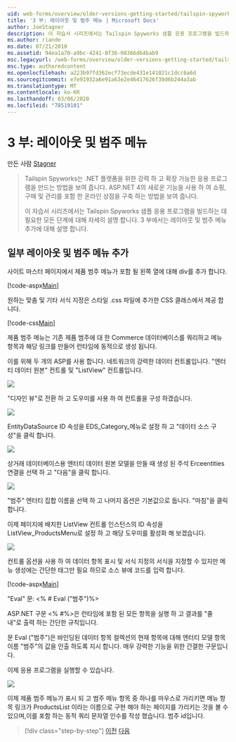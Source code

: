 ```yaml
---
uid: web-forms/overview/older-versions-getting-started/tailspin-spyworks/tailspin-spyworks-part-3
title: '3 부: 레이아웃 및 범주 메뉴 | Microsoft Docs'
author: JoeStagner
description: 이 자습서 시리즈에서는 Tailspin Spyworks 샘플 응용 프로그램을 빌드하는 데 필요한 모든 단계에 대해 자세히 설명 합니다. 3 부에서는 레이아웃 및 범주 메뉴 추가에 대해 설명 합니다.
ms.author: riande
ms.date: 07/21/2010
ms.assetid: 94ea1a70-a9bc-4241-8f36-08366d64bab9
msc.legacyurl: /web-forms/overview/older-versions-getting-started/tailspin-spyworks/tailspin-spyworks-part-3
msc.type: authoredcontent
ms.openlocfilehash: a223b97fd362ecf73ecde431e141021c1dcc6a6d
ms.sourcegitcommit: e7e91932a6e91a63e2e46417626f39d6b244a3ab
ms.translationtype: MT
ms.contentlocale: ko-KR
ms.lasthandoff: 03/06/2020
ms.locfileid: "78519101"
---
```

# <a name="part-3-layout-and-category-menu"></a>3 부: 레이아웃 및 범주 메뉴

만든 사람 [Stagner](https://github.com/JoeStagner)

> Tailspin Spyworks는 .NET 플랫폼을 위한 강력 하 고 확장 가능한 응용 프로그램을 만드는 방법을 보여 줍니다. ASP.NET 4의 새로운 기능을 사용 하 여 쇼핑, 구매 및 관리를 포함 한 온라인 상점을 구축 하는 방법을 보여 줍니다.
> 
> 이 자습서 시리즈에서는 Tailspin Spyworks 샘플 응용 프로그램을 빌드하는 데 필요한 모든 단계에 대해 자세히 설명 합니다. 3 부에서는 레이아웃 및 범주 메뉴 추가에 대해 설명 합니다.

## <a id="_Toc260221669"></a>일부 레이아웃 및 범주 메뉴 추가

사이트 마스터 페이지에서 제품 범주 메뉴가 포함 될 왼쪽 열에 대해 div를 추가 합니다.

[!code-aspx[Main](tailspin-spyworks-part-3/samples/sample1.aspx)]

원하는 맞춤 및 기타 서식 지정은 스타일 .css 파일에 추가한 CSS 클래스에서 제공 합니다.

[!code-css[Main](tailspin-spyworks-part-3/samples/sample2.css)]

제품 범주 메뉴는 기존 제품 범주에 대 한 Commerce 데이터베이스를 쿼리하고 메뉴 항목과 해당 링크를 만들어 런타임에 동적으로 생성 됩니다.

이를 위해 두 개의 ASP를 사용 합니다. 네트워크의 강력한 데이터 컨트롤입니다. "엔터티 데이터 원본" 컨트롤 및 "ListView" 컨트롤입니다.

![](tailspin-spyworks-part-3/_static/image1.jpg)

"디자인 뷰"로 전환 하 고 도우미를 사용 하 여 컨트롤을 구성 하겠습니다.

![](tailspin-spyworks-part-3/_static/image2.jpg)

EntityDataSource ID 속성을 EDS\_Category\_메뉴로 설정 하 고 "데이터 소스 구성"을 클릭 합니다.

![](tailspin-spyworks-part-3/_static/image3.jpg)

상거래 데이터베이스용 엔터티 데이터 원본 모델을 만들 때 생성 된 주석 Erceentities 연결을 선택 하 고 "다음"을 클릭 합니다.

![](tailspin-spyworks-part-3/_static/image4.jpg)

"범주" 엔터티 집합 이름을 선택 하 고 나머지 옵션은 기본값으로 둡니다. "마침"을 클릭 합니다.

이제 페이지에 배치한 ListView 컨트롤 인스턴스의 ID 속성을 ListView\_ProductsMenu로 설정 하 고 해당 도우미를 활성화 해 보겠습니다.

![](tailspin-spyworks-part-3/_static/image5.jpg)

컨트롤 옵션을 사용 하 여 데이터 항목 표시 및 서식 지정의 서식을 지정할 수 있지만 메뉴 생성에는 간단한 태그만 필요 하므로 소스 뷰에 코드를 입력 합니다.

[!code-aspx[Main](tailspin-spyworks-part-3/samples/sample3.aspx)]

"Eval" 문: &lt;% # Eval ("범주")%&gt;

ASP.NET 구문 &lt;% #%&gt;은 런타임에 포함 된 모든 항목을 실행 하 고 결과를 "줄 내"로 출력 하는 간단한 규칙입니다.

문 Eval ("범주")은 바인딩된 데이터 항목 컬렉션의 현재 항목에 대해 엔터티 모델 항목 이름 "범주"의 값을 인출 하도록 지시 합니다. 매우 강력한 기능을 위한 간결한 구문입니다.

이제 응용 프로그램을 실행할 수 있습니다.

![](tailspin-spyworks-part-3/_static/image6.jpg)

이제 제품 범주 메뉴가 표시 되 고 범주 메뉴 항목 중 하나를 마우스로 가리키면 메뉴 항목 링크가 ProductsList 이라는 이름으로 구현 해야 하는 페이지를 가리키는 것을 볼 수 있으며,이를 포함 하는 동적 쿼리 문자열 인수를 작성 했습니다.  범주 id입니다.

> [!div class="step-by-step"]
> [이전](tailspin-spyworks-part-2.md)
> [다음](tailspin-spyworks-part-4.md)
